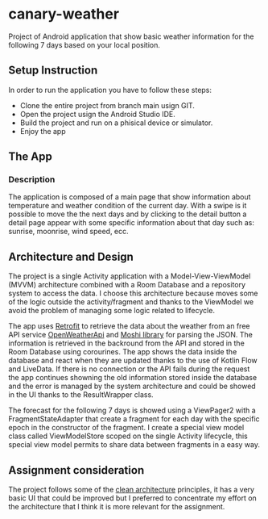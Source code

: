 # canary-weather

Project of Android application that show basic weather information for the following 7 days based on your local position.

## Setup Instruction
In order to run the application you have to follow these steps:
* Clone the entire project from branch main usign GIT.
* Open the project usign the Android Studio IDE.
* Build the project and run on a phisical device or simulator.
* Enjoy the app

## The App
### Description
The application is composed of a main page that show information about temperature and weather condition of the current day. With a swipe is it possible to move the the next days and by clicking to the detail button a detail page appear with some specific information about that day such as: sunrise, moonrise, wind speed, ecc.

## Architecture and Design
The project is a single Activity application with a Model-View-ViewModel (MVVM) architecture combined with a Room Database and a repository system to access the data. I choose this architecture because moves some of the logic outside the activity/fragment and thanks to the ViewModel we avoid the problem of managing some logic related to lifecycle.

The app uses [Retrofit](https://square.github.io/retrofit/) to retrieve the data about the weather from an free API service [OpenWeatherApi](https://openweathermap.org/api) and [Moshi library](https://github.com/square/moshi) for parsing the JSON. The information is retrieved in the backround from the API and stored in the Room Database using corourines. The app shows the data inside the database and react when they are updated thanks to the use of Kotlin Flow and LiveData. If there is no connection or the API fails during the request the app continues showning the old information stored inside the database and the error is managed by the system architecture and could be showed in the UI thanks to the ResultWrapper class.

The forecast for the following 7 days is showed using a ViewPager2 with a FragmentStateAdapter that create a fragment for each day with the specific epoch in the constructor of the fragment. I create a special view model class called ViewModelStore scoped on the single Activity lifecycle, this special view model permits to share data between fragments in a easy way.

## Assignment consideration
The project follows some of the [clean architecture](https://blog.cleancoder.com/uncle-bob/2012/08/13/the-clean-architecture.html) principles, it has a very basic UI that could be improved but I preferred to concentrate my effort on the architecture that I think it is more relevant for the assignment.
